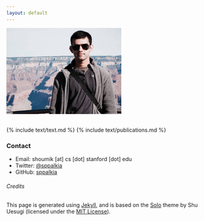 ```yaml
---
layout: default
---
```


<div style="display:table-cell;vertical-align:middle;">
  <div>
  <img src="static/images/profile.jpg" alt="Shoumik Palkar" style="width:300px;margin-bottom:1rem;">
  </div>
</div>

{% include text/text.md %}
{% include text/publications.md %}

### Contact

* Email: shoumik [at] cs [dot] stanford [dot] edu
* Twitter: [@sppalkia](https://www.twitter.com/sppalkia)
* GitHub: [sppalkia](https://github.com/sppalkia)


###### Credits

This page is generated using [Jekyll](http://jekyllrb.com/), and is based on the
[Solo](http://chibicode.github.io/solo) theme by Shu Uesugi (licensed under the
[MIT License](http://chibicode.mit-license.org/)).
